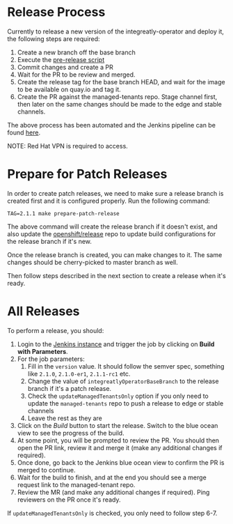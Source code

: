 # Release Process

Currently to release a new version of the integreatly-operator and deploy it, the following steps are required:

1. Create a new branch off the base branch
2. Execute the [pre-release script](./scripts/prepare-release.sh)
3. Commit changes and create a PR
4. Wait for the PR to be review and merged.
5. Create the release tag for the base branch HEAD, and wait for the image to be available on quay.io and tag it.
6. Create the PR against the managed-tenants repo. Stage channel first, then later on the same changes should be made to the edge and stable channels.

The above process has been automated and the Jenkins pipeline can be found [here](https://master-jenkins-csb-intly.cloud.paas.psi.redhat.com/job/Delorean/job/rhmi-release/).

NOTE: Red Hat VPN is required to access.

# Prepare for Patch Releases

In order to create patch releases, we need to make sure a release branch is created first and it is configured properly. Run the following command:
   
```
TAG=2.1.1 make prepare-patch-release
```

The above command will create the release branch if it doesn't exist, and also update the [openshift/release](https://github.com/openshift/release) repo to update build configurations for the release branch if it's new.

Once the release branch is created, you can make changes to it. The same changes should be cherry-picked to master branch as well.

Then follow steps described in the next section to create a release when it's ready.

# All Releases

To perform a release, you should:
1. Login to the [Jenkins instance](https://master-jenkins-csb-intly.cloud.paas.psi.redhat.com/job/Delorean/job/rhmi-release/) and trigger the job by clicking on **Build with Parameters**.
2. For the job parameters:
   1. Fill in the `version` value. It should follow the semver spec, something like `2.1.0`, `2.1.0-er1`, `2.1.1-rc1` etc.
   2. Change the value of `integreatlyOperatorBaseBranch` to the release branch if it's a patch release.
   3. Check the `updateManagedTenantsOnly` option if you only need to update the `managed-tenants` repo to push a release to edge or stable channels 
   4. Leave the rest as they are
3. Click on the *Build* button to start the release. Switch to the blue ocean view to see the progress of the build.
4. At some point, you will be prompted to review the PR. You should then open the PR link, review it and merge it (make any additional changes if required).
5. Once done, go back to the Jenkins blue ocean view to confirm the PR is merged to continue.
6. Wait for the build to finish, and at the end you should see a merge request link to the managed-tenant repo.
7. Review the MR (and make any additional changes if required). Ping reviewers on the PR once it's ready. 

If `updateManagedTenantsOnly` is checked, you only need to follow step 6-7.